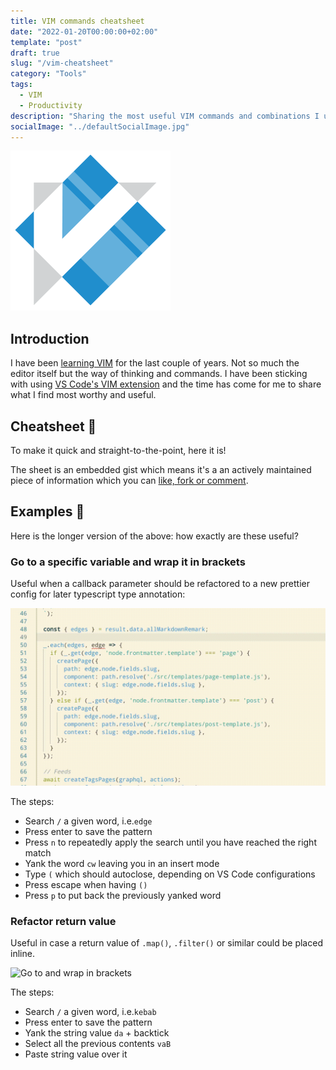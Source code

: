 ```yaml
---
title: VIM commands cheatsheet
date: "2022-01-20T00:00:00+02:00"
template: "post"
draft: true
slug: "/vim-cheatsheet"
category: "Tools"
tags:
  - VIM
  - Productivity
description: "Sharing the most useful VIM commands and combinations I use daily."
socialImage: "../defaultSocialImage.jpg"
---
```


![The logo of VS Code VIM extension](/media/vscodevim.png)

## Introduction

I have been [learning VIM](learning-vim) for the last couple of years. Not so much the editor itself but the way of thinking and commands. I have been sticking with using [VS Code's VIM extension](https://marketplace.visualstudio.com/items?itemName=vscodevim.vim) and the time has come for me to share what I find most worthy and useful.

## Cheatsheet 🎁

To make it quick and straight-to-the-point, here it is!

The sheet is an embedded gist which means it's a an actively maintained piece of information which you can [like, fork or comment](https://gist.github.com/kalinchernev/aad31a60c2a5503700bd7ca905e24186#file-vim_cheatsheet-md).

<script src="https://gist.github.com/kalinchernev/aad31a60c2a5503700bd7ca905e24186.js"></script>

## Examples 🥷

Here is the longer version of the above: how exactly are these useful?

### Go to a specific variable and wrap it in brackets

Useful when a callback parameter should be refactored to a new prettier config for later typescript type annotation:

![Go to and wrap in brackets](/media/vim_goto_wrap_brackets.gif)

The steps:

- Search `/` a given word, i.e.`edge`
- Press enter to save the pattern
- Press `n` to repeatedly apply the search until you have reached the right match
- Yank the word `cw` leaving you in an insert mode
- Type `(` which should autoclose, depending on VS Code configurations
- Press escape when having `()`
- Press `p` to put back the previously yanked word

### Refactor return value

Useful in case a return value of `.map()`, `.filter()` or similar could be placed inline.

![Go to and wrap in brackets](/media/vim_map_return.gif)

The steps:

- Search `/` a given word, i.e.`kebab`
- Press enter to save the pattern
- Yank the string value `da` + backtick
- Select all the previous contents `vaB`
- Paste string value over it
